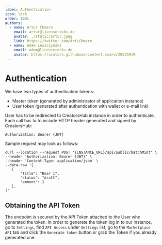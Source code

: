 ```yaml
---
label: Authentication
icon: lock
order: 1001
authors:
  - name: Artur Chmaro
    email: artur@licenserocks.de
    avatar: ./static/artur.jpeg
    link: https://twitter.com/ArtiChmaro
  - name: Adam Leszczyński
    email: adam@licenserocks.de
    avatar: https://avatars.githubusercontent.com/u/20825919 
---
```

# Authentication

We have two types of authentication tokens:
* Master token (generated by administrator of application instance)
* User token (generated after authentication with wallet or e-mail link)

User has to be redirected to CreatorsHub instance in order to authenticate.
Each call has to to include HTTP header generated and signed by CreatorsHub:

`Authorization: Bearer {JWT}`

Sample request may look as follows:

```
curl --location --request POST '{INSTANCE_URL}/api/public/batchMint' \
--header 'Authorization: Bearer {JWT}' \
--header 'Content-Type: application/json' \
--data-raw '[
   {
       "title": "Bear 1",
       "status": "draft",
       "amount": 1
   },
]'
```

## Obtaining the API Token

The endpoint is secured by the API Token attached to the User who generated the token.
In order to generate the token log in to our Instance, go to `Settings`, find `API Access` under `Settings` list, go to the `Marketplace API` tab and click the `Generate token` button or grab the Token if you already generated one.
